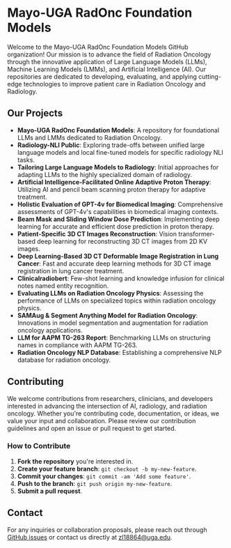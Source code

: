 # Mayo-UGA RadOnc Foundation Models

Welcome to the Mayo-UGA RadOnc Foundation Models GitHub organization! Our mission is to advance the field of Radiation Oncology through the innovative application of Large Language Models (LLMs), Machine Learning Models (LMMs), and Artificial Intelligence (AI). Our repositories are dedicated to developing, evaluating, and applying cutting-edge technologies to improve patient care in Radiation Oncology and Radiology.

## Our Projects

- **Mayo-UGA RadOnc Foundation Models**: A repository for foundational LLMs and LMMs dedicated to Radiation Oncology.
- **Radiology-NLI Public**: Exploring trade-offs between unified large language models and local fine-tuned models for specific radiology NLI tasks.
- **Tailoring Large Language Models to Radiology**: Initial approaches for adapting LLMs to the highly specialized domain of radiology.
- **Artificial Intelligence-Facilitated Online Adaptive Proton Therapy**: Utilizing AI and pencil beam scanning proton therapy for adaptive treatment.
- **Holistic Evaluation of GPT-4v for Biomedical Imaging**: Comprehensive assessments of GPT-4v's capabilities in biomedical imaging contexts.
- **Beam Mask and Sliding Window Dose Prediction**: Implementing deep learning for accurate and efficient dose prediction in proton therapy.
- **Patient-Specific 3D CT Images Reconstruction**: Vision transformer-based deep learning for reconstructing 3D CT images from 2D KV images.
- **Deep Learning-Based 3D CT Deformable Image Registration in Lung Cancer**: Fast and accurate deep learning methods for 3D CT image registration in lung cancer treatment.
- **Clinicalradiobert**: Few-shot learning and knowledge infusion for clinical notes named entity recognition.
- **Evaluating LLMs on Radiation Oncology Physics**: Assessing the performance of LLMs on specialized topics within radiation oncology physics.
- **SAMAug & Segment Anything Model for Radiation Oncology**: Innovations in model segmentation and augmentation for radiation oncology applications.
- **LLM for AAPM TG-263 Report**: Benchmarking LLMs on structuring names in compliance with AAPM TG-263.
- **Radiation Oncology NLP Database**: Establishing a comprehensive NLP database for radiation oncology.

## Contributing

We welcome contributions from researchers, clinicians, and developers interested in advancing the intersection of AI, radiology, and radiation oncology. Whether you're contributing code, documentation, or ideas, we value your input and collaboration. Please review our contribution guidelines and open an issue or pull request to get started.

### How to Contribute

1. **Fork the repository** you're interested in.
2. **Create your feature branch**: `git checkout -b my-new-feature`.
3. **Commit your changes**: `git commit -am 'Add some feature'`.
4. **Push to the branch**: `git push origin my-new-feature`.
5. **Submit a pull request**.

## Contact

For any inquiries or collaboration proposals, please reach out through [GitHub issues](#) or contact us directly at zl18864@uga.edu.


